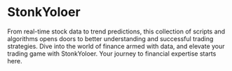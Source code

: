 # StonkYoloer
From real-time stock data to trend predictions, this collection of scripts and algorithms opens doors to better understanding and successful trading strategies. Dive into the world of finance armed with data, and elevate your trading game with StonkYoloer. Your journey to financial expertise starts here.
